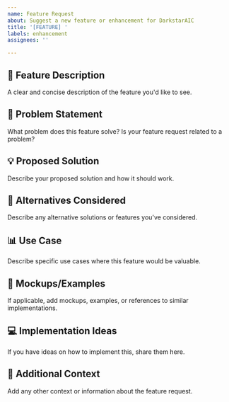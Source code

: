 ```yaml
---
name: Feature Request
about: Suggest a new feature or enhancement for DarkstarAIC
title: '[FEATURE] '
labels: enhancement
assignees: ''

---
```


## 🚀 Feature Description
A clear and concise description of the feature you'd like to see.

## 🎯 Problem Statement
What problem does this feature solve? Is your feature request related to a problem?

## 💡 Proposed Solution
Describe your proposed solution and how it should work.

## 🔄 Alternatives Considered
Describe any alternative solutions or features you've considered.

## 📊 Use Case
Describe specific use cases where this feature would be valuable.

## 🎨 Mockups/Examples
If applicable, add mockups, examples, or references to similar implementations.

## 💻 Implementation Ideas
If you have ideas on how to implement this, share them here.

## 📝 Additional Context
Add any other context or information about the feature request.
